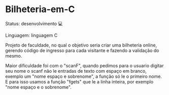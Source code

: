 # Bilheteria-em-C

Status: desenvolvimento 💻

Linguagem: linguagem C


Projeto de faculdade, no qual o objetivo seria criar uma bilheteria online,
gerendo código de ingresso para cada visitante e fazendo a validação do mesmo.

Maior dificuldade foi com o "scanF", quando pedimos para o usuario digitar seu nome o scanf não le entradas de texto com espaço em branco,
exemplo um "nome espaço e sobrenome", a função só le o primeiro nome.
E para isso usamos a função "fgets" que le a linha inteira, por exemplo "nome espaço e o sobrenome".
